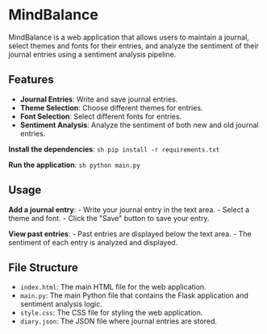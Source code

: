 # MindBalance

MindBalance is a web application that allows users to maintain a journal, select themes and fonts for their entries, and analyze the sentiment of their journal entries using a sentiment analysis pipeline.

## Features

- **Journal Entries**: Write and save journal entries.
- **Theme Selection**: Choose different themes for entries.
- **Font Selection**: Select different fonts for entries.
- **Sentiment Analysis**: Analyze the sentiment of both new and old journal entries.

 **Install the dependencies**:
    ```sh
    pip install -r requirements.txt
    ```

 **Run the application**:
    ```sh
    python main.py
    ```

## Usage

**Add a journal entry**:
    - Write your journal entry in the text area.
    - Select a theme and font.
    - Click the "Save" button to save your entry.

**View past entries**:
    - Past entries are displayed below the text area.
    - The sentiment of each entry is analyzed and displayed.

## File Structure

- `index.html`: The main HTML file for the web application.
- `main.py`: The main Python file that contains the Flask application and sentiment analysis logic.
- `style.css`: The CSS file for styling the web application.
- `diary.json`: The JSON file where journal entries are stored.